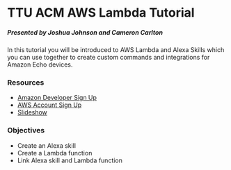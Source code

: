 # **TTU ACM AWS Lambda Tutorial**
##### *Presented by Joshua Johnson and Cameron Carlton*
In this tutorial you will be introduced to AWS Lambda and Alexa Skills which you can use together to create custom commands and integrations for Amazon Echo devices.

### Resources
* [Amazon Developer Sign Up](https://developer.amazon.com/)
* [AWS Account Sign Up](https://portal.aws.amazon.com/billing/signup#/start)
* [Slideshow](https://goo.gl/PpLJGD)

### Objectives
- Create an Alexa skill
- Create a Lambda function
- Link Alexa skill and Lambda function

